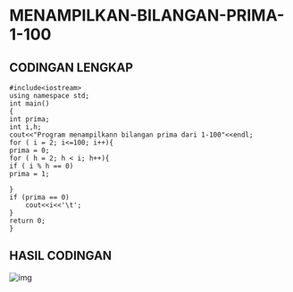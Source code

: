 # MENAMPILKAN-BILANGAN-PRIMA-1-100

## CODINGAN LENGKAP
    #include<iostream>
    using namespace std;
    int main()
    {
    int prima;
    int i,h;
    cout<<"Program menampilkann bilangan prima dari 1-100"<<endl;
    for ( i = 2; i<=100; i++){
    prima = 0;
    for ( h = 2; h < i; h++){
    if ( i % h == 0)
    prima = 1;

    }
    if (prima == 0)
        cout<<i<<'\t';
    }
    return 0;
    }

## HASIL CODINGAN

![img](https://github.com/dindapuspitadewi/MENAMPILKAN-BILANGAN-PRIMA-1-100/blob/master/menampilkan%20bilangan%20prima%20dari%201-100.png?raw=true)
